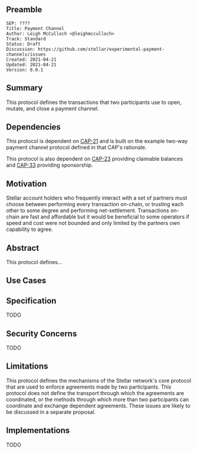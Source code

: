 ## Preamble

```
SEP: ????
Title: Payment Channel
Author: Leigh McCulloch <@leighmcculloch>
Track: Standard
Status: Draft
Discussion: https://github.com/stellar/experimental-payment-channels/issues
Created: 2021-04-21
Updated: 2021-04-21
Version: 0.0.1
```

## Summary

This protocol defines the transactions that two participants use to open,
mutate, and close a payment channel.

## Dependencies

This protocol is dependent on [CAP-21] and is built on the example two-way
payment channel protocol defined in that CAP's rationale.

This protocol is also dependent on [CAP-23] providing claimable balances and
[CAP-33] providing sponsorship.

## Motivation

Stellar account holders who frequently interact with a set of partners must
choose between performing every transaction on-chain, or trusting each other
to some degree and performing net-settlement. Transactions on-chain are fast
and affordable but it would be beneficial to some operators if speed and cost
were not bounded and only limited by the partners own capability to agree.

## Abstract

This protocol defines...

## Use Cases


## Specification

TODO

## Security Concerns

TODO

## Limitations

This protocol defines the mechanisms of the Stellar network's core protocol
that are used to enforce agreements made by two participants. This protocol
does not define the transport through which the agreements are coordinated,
or the methods through which more than two participants can coordinate and
exchange dependent agreements. These issues are likely to be discussed in a
separate proposal.

## Implementations

TODO

[CAP-21]: https://stellar.org/protocol/cap-21
[CAP-23]: https://stellar.org/protocol/cap-23
[CAP-33]: https://stellar.org/protocol/cap-33
